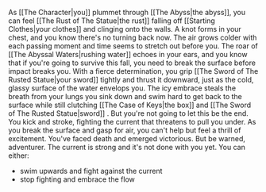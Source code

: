 As [[The Character|you]] plummet through [[The Abyss|the abyss]], you can feel [[The Rust of The Statue|the rust]] falling off [[Starting Clothes|your clothes]] and clinging onto the walls. A knot forms in your chest, and you know there's no turning back now. The air grows colder with each passing moment and time seems to stretch out before you. The roar of [[The Abyssal Waters|rushing water]] echoes in your ears, and you know that if you're going to survive this fall, you need to break the surface before impact breaks you. With a fierce determination, you grip [[The Sword of The Rusted Statue|your sword]] tightly and thrust it downward, just as the cold, glassy surface of the water envelops you. The icy embrace steals the breath from your lungs you sink down and swim hard to get back to the surface while still clutching [[The Case of Keys|the box]] and [[The Sword of The Rusted Statue|sword]] . But you're not going to let this be the end. You kick and stroke, fighting the current that threatens to pull you under. As you break the surface and gasp for air, you can't help but feel a thrill of excitement. You've faced death and emerged victorious. But be warned, adventurer. The current is strong and it's not done with you yet. You can either:
- swim upwards and fight against the current
- stop fighting and embrace the flow